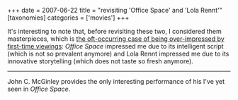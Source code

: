 +++
date = 2007-06-22
title = "revisiting 'Office Space' and 'Lola Rennt'"
[taxonomies]
categories = ['movies']
+++

It's interesting to note that, before revisiting these two, I
considered them masterpieces, which is [the oft-occurring case of being
over-impressed by first-time viewings][]: *Office Space* impressed me
due to its intelligent script (which is not so prevalent anymore) and
Lola Rennt impressed me due to its innovative storytelling (which does
not taste so fresh anymore).

---

John C. McGinley provides the only interesting performance of his I've
yet seen in *Office Space*.

  [the oft-occurring case of being over-impressed by first-time
  viewings]: http://tshepang.net/the-case-of-the-matrix-reloaded
